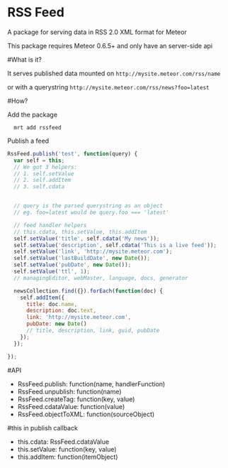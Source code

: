 RSS Feed
========

A package for serving data in RSS 2.0 XML format for Meteor

This package requires Meteor 0.6.5+ and only have an server-side api

#What is it?

It serves published data mounted on `http://mysite.meteor.com/rss/name`

or with a querystring `http://mysite.meteor.com/rss/news?foo=latest`

#How?

Add the package
```
  mrt add rssfeed
```

Publish a feed
```js
RssFeed.publish('test', function(query) {
  var self = this;
  // We got 3 helpers:
  // 1. self.setValue
  // 2. self.addItem
  // 3. self.cdata


  // query is the parsed querystring as an object
  // eg. foo=latest would be query.foo === 'latest'

  // feed handler helpers
  // this.cdata, this.setValue, this.addItem
  self.setValue('title', self.cdata('My news'));
  self.setValue('description', self.cdata('This is a live feed'));
  self.setValue('link', 'http://mysite.meteor.com');
  self.setValue('lastBuildDate', new Date());
  self.setValue('pubDate', new Date());
  self.setValue('ttl', 1);
  // managingEditor, webMaster, language, docs, generator

  newsCollection.find({}).forEach(function(doc) {
    self.addItem({
      title: doc.name,
      description: doc.text,
      link: 'http://mysite.meteor.com',
      pubDate: new Date()
      // title, description, link, guid, pubDate
    });
  });

});
```

#API
* RssFeed.publish: function(name, handlerFunction)
* RssFeed.unpublish: function(name)
* RssFeed.createTag: function(key, value)
* RssFeed.cdataValue: function(value)
* RssFeed.objectToXML: function(sourceObject)

#this in publish callback
* this.cdata: RssFeed.cdataValue
* this.setValue: function(key, value)
* this.addItem: function(itemObject)
